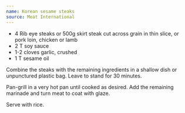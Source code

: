 ```yaml
---
name: Korean sesame steaks
source: Meat International
---
```


* 4 Rib eye steaks or 500g skirt steak cut across grain in thin slice, or pork loin, chicken or lamb
* 2 T soy sauce
* 1-2 cloves garlic, crushed
* 1 T sesame oil

Combine the steaks with the remaining ingredients in a shallow dish or unpunctured plastic bag.  Leave to stand for 30 minutes.  

Pan-grill in a very hot pan until cooked as desired.  Add the remaining marinade and turn meat to coat with glaze.

Serve with rice.

